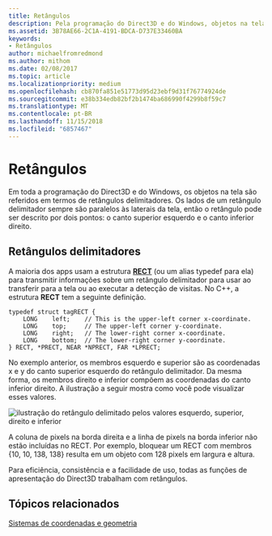 ```yaml
---
title: Retângulos
description: Pela programação do Direct3D e do Windows, objetos na tela são referidos em termos de retângulos delimitadores.
ms.assetid: 3B78AE66-2C1A-4191-BDCA-D737E33460BA
keywords:
- Retângulos
author: michaelfromredmond
ms.author: mithom
ms.date: 02/08/2017
ms.topic: article
ms.localizationpriority: medium
ms.openlocfilehash: cb870fa851e51773d95d23ebf9d31f76774924de
ms.sourcegitcommit: e38b334edb82bf2b1474ba686990f4299b8f59c7
ms.translationtype: MT
ms.contentlocale: pt-BR
ms.lasthandoff: 11/15/2018
ms.locfileid: "6857467"
---
```

# <a name="rectangles"></a>Retângulos


Em toda a programação do Direct3D e do Windows, os objetos na tela são referidos em termos de retângulos delimitadores. Os lados de um retângulo delimitador sempre são paralelos às laterais da tela, então o retângulo pode ser descrito por dois pontos: o canto superior esquerdo e o canto inferior direito.

## <a name="span-idboundingrectanglesspanspan-idboundingrectanglesspanspan-idboundingrectanglesspanbounding-rectangles"></a><span id="Bounding_rectangles"></span><span id="bounding_rectangles"></span><span id="BOUNDING_RECTANGLES"></span>Retângulos delimitadores


A maioria dos apps usam a estrutura [**RECT**](https://msdn.microsoft.com/library/windows/desktop/dd162897) (ou um alias typedef para ela) para transmitir informações sobre um retângulo delimitador para usar ao transferir para a tela ou ao executar a detecção de visitas. No C++, a estrutura **RECT** tem a seguinte definição.

```
typedef struct tagRECT { 
    LONG    left;    // This is the upper-left corner x-coordinate.
    LONG    top;     // The upper-left corner y-coordinate.
    LONG    right;   // The lower-right corner x-coordinate.
    LONG    bottom;  // The lower-right corner y-coordinate.
} RECT, *PRECT, NEAR *NPRECT, FAR *LPRECT; 
```

No exemplo anterior, os membros esquerdo e superior são as coordenadas x e y do canto superior esquerdo do retângulo delimitador. Da mesma forma, os membros direito e inferior compõem as coordenadas do canto inferior direito. A ilustração a seguir mostra como você pode visualizar esses valores.

![ilustração do retângulo delimitado pelos valores esquerdo, superior, direito e inferior](images/rect.png)

A coluna de pixels na borda direita e a linha de pixels na borda inferior não estão incluídas no RECT. Por exemplo, bloquear um RECT com membros {10, 10, 138, 138} resulta em um objeto com 128 pixels em largura e altura.

Para eficiência, consistência e a facilidade de uso, todas as funções de apresentação do Direct3D trabalham com retângulos.

## <a name="span-idrelated-topicsspanrelated-topics"></a><span id="related-topics"></span>Tópicos relacionados


[Sistemas de coordenadas e geometria](coordinate-systems-and-geometry.md)

 

 




